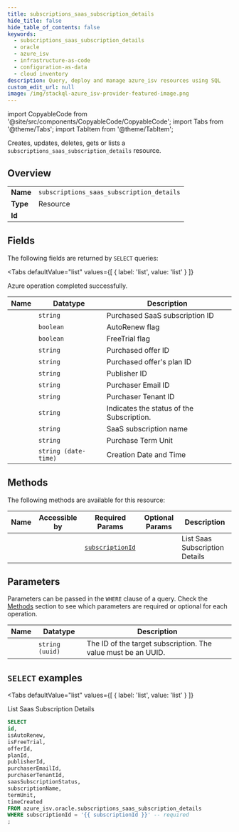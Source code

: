 ```yaml
--- 
title: subscriptions_saas_subscription_details
hide_title: false
hide_table_of_contents: false
keywords:
  - subscriptions_saas_subscription_details
  - oracle
  - azure_isv
  - infrastructure-as-code
  - configuration-as-data
  - cloud inventory
description: Query, deploy and manage azure_isv resources using SQL
custom_edit_url: null
image: /img/stackql-azure_isv-provider-featured-image.png
---
```


import CopyableCode from '@site/src/components/CopyableCode/CopyableCode';
import Tabs from '@theme/Tabs';
import TabItem from '@theme/TabItem';

Creates, updates, deletes, gets or lists a <code>subscriptions_saas_subscription_details</code> resource.

## Overview
<table><tbody>
<tr><td><b>Name</b></td><td><code>subscriptions_saas_subscription_details</code></td></tr>
<tr><td><b>Type</b></td><td>Resource</td></tr>
<tr><td><b>Id</b></td><td><CopyableCode code="azure_isv.oracle.subscriptions_saas_subscription_details" /></td></tr>
</tbody></table>

## Fields

The following fields are returned by `SELECT` queries:

<Tabs
    defaultValue="list"
    values={[
        { label: 'list', value: 'list' }
    ]}
>
<TabItem value="list">

Azure operation completed successfully.

<table>
<thead>
    <tr>
    <th>Name</th>
    <th>Datatype</th>
    <th>Description</th>
    </tr>
</thead>
<tbody>
<tr>
    <td><CopyableCode code="id" /></td>
    <td><code>string</code></td>
    <td>Purchased SaaS subscription ID</td>
</tr>
<tr>
    <td><CopyableCode code="isAutoRenew" /></td>
    <td><code>boolean</code></td>
    <td>AutoRenew flag</td>
</tr>
<tr>
    <td><CopyableCode code="isFreeTrial" /></td>
    <td><code>boolean</code></td>
    <td>FreeTrial flag</td>
</tr>
<tr>
    <td><CopyableCode code="offerId" /></td>
    <td><code>string</code></td>
    <td>Purchased offer ID</td>
</tr>
<tr>
    <td><CopyableCode code="planId" /></td>
    <td><code>string</code></td>
    <td>Purchased offer's plan ID</td>
</tr>
<tr>
    <td><CopyableCode code="publisherId" /></td>
    <td><code>string</code></td>
    <td>Publisher ID</td>
</tr>
<tr>
    <td><CopyableCode code="purchaserEmailId" /></td>
    <td><code>string</code></td>
    <td>Purchaser Email ID</td>
</tr>
<tr>
    <td><CopyableCode code="purchaserTenantId" /></td>
    <td><code>string</code></td>
    <td>Purchaser Tenant ID</td>
</tr>
<tr>
    <td><CopyableCode code="saasSubscriptionStatus" /></td>
    <td><code>string</code></td>
    <td>Indicates the status of the Subscription.</td>
</tr>
<tr>
    <td><CopyableCode code="subscriptionName" /></td>
    <td><code>string</code></td>
    <td>SaaS subscription name</td>
</tr>
<tr>
    <td><CopyableCode code="termUnit" /></td>
    <td><code>string</code></td>
    <td>Purchase Term Unit</td>
</tr>
<tr>
    <td><CopyableCode code="timeCreated" /></td>
    <td><code>string (date-time)</code></td>
    <td>Creation Date and Time</td>
</tr>
</tbody>
</table>
</TabItem>
</Tabs>

## Methods

The following methods are available for this resource:

<table>
<thead>
    <tr>
    <th>Name</th>
    <th>Accessible by</th>
    <th>Required Params</th>
    <th>Optional Params</th>
    <th>Description</th>
    </tr>
</thead>
<tbody>
<tr>
    <td><a href="#list"><CopyableCode code="list" /></a></td>
    <td><CopyableCode code="select" /></td>
    <td><a href="#parameter-subscriptionId"><code>subscriptionId</code></a></td>
    <td></td>
    <td>List Saas Subscription Details</td>
</tr>
</tbody>
</table>

## Parameters

Parameters can be passed in the `WHERE` clause of a query. Check the [Methods](#methods) section to see which parameters are required or optional for each operation.

<table>
<thead>
    <tr>
    <th>Name</th>
    <th>Datatype</th>
    <th>Description</th>
    </tr>
</thead>
<tbody>
<tr id="parameter-subscriptionId">
    <td><CopyableCode code="subscriptionId" /></td>
    <td><code>string (uuid)</code></td>
    <td>The ID of the target subscription. The value must be an UUID.</td>
</tr>
</tbody>
</table>

## `SELECT` examples

<Tabs
    defaultValue="list"
    values={[
        { label: 'list', value: 'list' }
    ]}
>
<TabItem value="list">

List Saas Subscription Details

```sql
SELECT
id,
isAutoRenew,
isFreeTrial,
offerId,
planId,
publisherId,
purchaserEmailId,
purchaserTenantId,
saasSubscriptionStatus,
subscriptionName,
termUnit,
timeCreated
FROM azure_isv.oracle.subscriptions_saas_subscription_details
WHERE subscriptionId = '{{ subscriptionId }}' -- required
;
```
</TabItem>
</Tabs>
